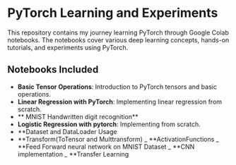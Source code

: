 # PyTorch Learning and Experiments

This repository contains my journey learning PyTorch through Google Colab notebooks. The notebooks cover various deep learning concepts, hands-on tutorials, and experiments using PyTorch.

## Notebooks Included 
- **Basic Tensor Operations**: Introduction to PyTorch tensors and basic operations.
- **Linear Regression with PyTorch**: Implementing linear regression from scratch.
- ** MNIST Handwritten digit recognition**
- **Logistic Regression with pytorch**: Implementing from scratch.
- **Dataset and DataLoader Usage
- **Transform(ToTensor and Multtransform)
_ **ActivationFunctions
_ **Feed Forward neural network on MNIST Dataset
_ **CNN implementation
_ **Transfer Learning
